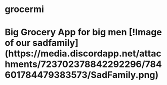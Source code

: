 # grocermi

<h1>Big Grocery App for big men
[!Image of our sadfamily]
(https://media.discordapp.net/attachments/723702378842292296/784601784479383573/SadFamily.png)
